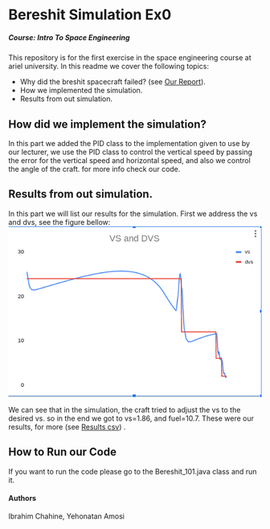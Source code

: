 # Bereshit Simulation Ex0

##### Course: Intro To Space Engineering

This repository is for the first exercise in the space engineering course at ariel university.
In this readme we cover the following topics:

- Why did the breshit spacecraft failed? (see [Our Report](https://github.com/ibrahimchahine/IntroToSpaceEx0/blob/main/Ex1-Report.pdf)).
- How we implemented the simulation.
- Results from out simulation.

## How did we implement the simulation?
In this part we added the PID class to the implementation given to use by our lecturer, we use the PID class to control the vertical speed by passing the error for the vertical speed and horizontal speed, and also we control the angle of the craft. for more info check our code.

## Results from out simulation.
In this part we will list our results for the simulation.
First we address the vs and dvs, see the figure bellow:
![Graph for the vs and dvs](https://github.com/ibrahimchahine/IntroToSpaceEx0/blob/main/pics/VS_DVS.png)

We can see that in the simulation, the craft tried to adjust the vs to the desired vs.
so in the end we got to vs=1.86, and fuel=10.7.
These were our results, for more (see [Results csv](https://github.com/ibrahimchahine/IntroToSpaceEx0/blob/main/results/our_simulation.csv)) .

## How to Run our Code
If you want to run the code please go to the Bereshit_101.java class and run it.

#### Authors
Ibrahim Chahine, Yehonatan Amosi
